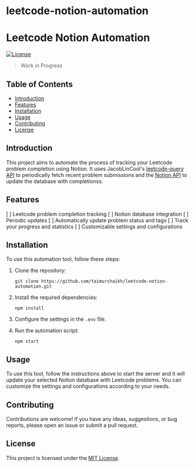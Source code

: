 # leetcode-notion-automation

# Leetcode Notion Automation

[![License](https://img.shields.io/badge/license-MIT-blue.svg)](https://github.com/taimurshaikh/leetcode-notion-automation/blob/main/LICENSE)

> Work in Progress

## Table of Contents

- [Introduction](#introduction)
- [Features](#features)
- [Installation](#installation)
- [Usage](#usage)
- [Contributing](#contributing)
- [License](#license)

## Introduction

This project aims to automate the process of tracking your Leetcode problem completion using Notion. It uses JacobLinCool's [leetcode-query API](https://github.com/JacobLinCool/LeetCode-Query) to periodically fetch recent problem submissions and the [Notion API](https://developers.notion.com/) to update the database with completionss.

## Features

[ ] Leetcode problem completion tracking
[ ] Notion database integration
[ ] Periodic updates
[ ] Automatically update problem status and tags
[ ] Track your progress and statistics
[ ] Customizable settings and configurations

## Installation

To use this automation tool, follow these steps:

1. Clone the repository:

   ```shell
   git clone https://github.com/taimurshaikh/leetcode-notion-automation.git
   ```

2. Install the required dependencies:

   ```shell
   npm install
   ```

3. Configure the settings in the `.env` file.

4. Run the automation script:

   ```shell
   npm start
   ```

## Usage

To use this tool, follow the instructions above to start the server and it will update your selected Notion database with Leetcode problems. You can customize the settings and configurations according to your needs.

## Contributing

Contributions are welcome! If you have any ideas, suggestions, or bug reports, please open an issue or submit a pull request.

## License

This project is licensed under the [MIT License](https://github.com/taimurshaikh/leetcode-notion-automation/blob/main/LICENSE).
